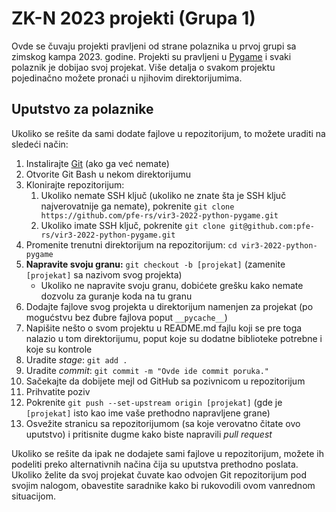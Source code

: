 # ZK-N 2023 projekti (Grupa 1)
Ovde se čuvaju projekti pravljeni od strane polaznika u prvoj grupi sa zimskog kampa 2023. godine. Projekti su pravljeni u [Pygame](https://pygame.org/) i svaki polaznik je dobijao svoj projekat. Više detalja o svakom projektu pojedinačno možete pronaći u njihovim direktorijumima.

## Uputstvo za polaznike
Ukoliko se rešite da sami dodate fajlove u repozitorijum, to možete uraditi na sledeći način:

1. Instalirajte [Git](https://git-scm.com/) (ako ga već nemate)
2. Otvorite Git Bash u nekom direktorijumu
3. Klonirajte repozitorijum:
    1. Ukoliko nemate SSH ključ (ukoliko ne znate šta je SSH ključ najverovatnije ga nemate), pokrenite `git clone https://github.com/pfe-rs/vir3-2022-python-pygame.git`
    2. Ukoliko imate SSH ključ, pokrenite `git clone git@github.com:pfe-rs/vir3-2022-python-pygame.git`
4. Promenite trenutni direktorijum na repozitorijum: `cd vir3-2022-python-pygame`
5. **Napravite svoju granu:** `git checkout -b [projekat]` (zamenite `[projekat]` sa nazivom svog projekta)
    - Ukoliko ne napravite svoju granu, dobićete grešku kako nemate dozvolu za guranje koda na tu granu
6. Dodajte fajlove svog projekta u direktorijum namenjen za projekat (po mogućstvu bez đubre fajlova poput `__pycache__`)
7. Napišite nešto o svom projektu u README.md fajlu koji se pre toga nalazio u tom direktorijumu, poput koje su dodatne biblioteke potrebne i koje su kontrole
8. Uradite *stage*: `git add .`
9. Uradite *commit*: `git commit -m "Ovde ide commit poruka."`
10. Sačekajte da dobijete mejl od GitHub sa pozivnicom u repozitorijum
11. Prihvatite poziv
12. Pokrenite `git push --set-upstream origin [projekat]` (gde je `[projekat]` isto kao ime vaše prethodno napravljene grane)
13. Osvežite stranicu sa repozitorijumom (sa koje verovatno čitate ovo uputstvo) i pritisnite dugme kako biste napravili *pull request*

Ukoliko se rešite da ipak ne dodajete sami fajlove u repozitorijum, možete ih podeliti preko alternativnih načina čija su uputstva prethodno poslata. Ukoliko želite da svoj projekat čuvate kao odvojen Git repozitorijum pod svojim nalogom, obavestite saradnike kako bi rukovodili ovom vanrednom situacijom.
